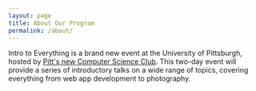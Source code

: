 ```yaml
---
layout: page
title: About Our Program
permalink: /about/
---
```


Intro to Everything is a brand new event at the University of Pittsburgh, hosted by [Pitt's new Computer Science Club](http://pittcsc.org/).  This two-day event will provide a series of introductory talks on a wide range of topics, covering everything from web app development to photography.
